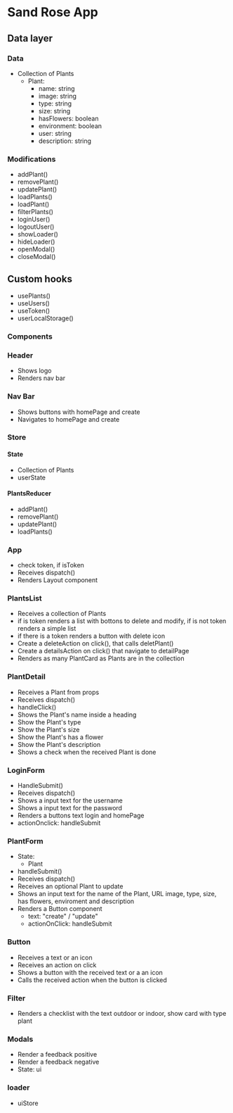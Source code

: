 # Sand Rose App

## Data layer

### Data

- Collection of Plants
  - Plant:
    - name: string
    - image: string
    - type: string
    - size: string
    - hasFlowers: boolean
    - environment: boolean
    - user: string
    - description: string

### Modifications

- addPlant()
- removePlant()
- updatePlant()
- loadPlants()
- loadPlant()
- filterPlants()
- loginUser()
- logoutUser()
- showLoader()
- hideLoader()
- openModal()
- closeModal()

## Custom hooks

- usePlants()
- useUsers()
- useToken()
- userLocalStorage()

### Components

### Header

- Shows logo
- Renders nav bar

### Nav Bar

- Shows buttons with homePage and create
- Navigates to homePage and create

### Store

#### State

- Collection of Plants
- userState

#### PlantsReducer

- addPlant()
- removePlant()
- updatePlant()
- loadPlants()

### App

- check token, if isToken
- Receives dispatch()
- Renders Layout component

### PlantsList

- Receives a collection of Plants
- if is token renders a list with bottons to delete and modify, if is not token renders a simple list
- if there is a token renders a button with delete icon
- Create a deleteAction on click(), that calls deletPlant()
- Create a detailsAction on click() that navigate to detailPage
- Renders as many PlantCard as Plants are in the collection

### PlantDetail

- Receives a Plant from props
- Receives dispatch()
- handleClick()
- Shows the Plant's name inside a heading
- Show the Plant's type
- Show the Plant's size
- Show the Plant's has a flower
- Show the Plant's description
- Shows a check when the received Plant is done

### LoginForm

- HandleSubmit()
- Receives dispatch()
- Shows a input text for the username
- Shows a input text for the password
- Renders a buttons text login and homePage
- actionOnclick: handleSubmit

### PlantForm

- State:
  - Plant
- handleSubmit()
- Receives dispatch()
- Receives an optional Plant to update
- Shows an input text for the name of the Plant, URL image, type, size, has flowers, enviroment and description
- Renders a Button component
  - text: "create" / "update"
  - actionOnClick: handleSubmit

### Button

- Receives a text or an icon
- Receives an action on click
- Shows a button with the received text or a an icon
- Calls the received action when the button is clicked

### Filter

- Renders a checklist with the text outdoor or indoor, show card with type plant

### Modals

- Render a feedback positive
- Render a feedback negative
- State: ui

### loader

- uiStore
